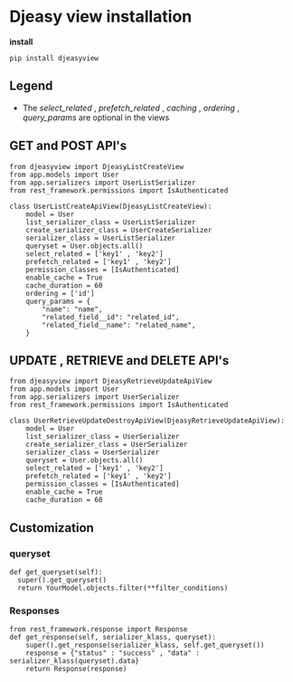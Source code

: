 

# Djeasy view installation



**install**

```python{4}
pip install djeasyview
```


## Legend 

- The *select_related* , *prefetch_related* , *caching* , *ordering* , *query_params* are optional in the views

## GET and POST API's

```python3
from djeasyview import DjeasyListCreateView
from app.models import User
from app.serializers import UserListSerializer
from rest_framework.permissions import IsAuthenticated

class UserListCreateApiView(DjeasyListCreateView):
    model = User
    list_serializer_class = UserListSerializer
    create_serializer_class = UserCreateSerializer
    serializer_class = UserListSerializer
    queryset = User.objects.all()
    select_related = ['key1' , 'key2']  
    prefetch_related = ['key1' , 'key2']  
    permission_classes = [IsAuthenticated]
    enable_cache = True  
    cache_duration = 60  
    ordering = ['id'] 
    query_params = {
        "name": "name",
        "related_field__id": "related_id",
        "related_field__name": "related_name",
    } 

```



## UPDATE , RETRIEVE and DELETE API's

```python3
from djeasyview import DjeasyRetrieveUpdateApiView
from app.models import User
from app.serializers import UserSerializer
from rest_framework.permissions import IsAuthenticated

class UserRetrieveUpdateDestroyApiView(DjeasyRetrieveUpdateApiView):
    model = User
    list_serializer_class = UserSerializer
    create_serializer_class = UserSerializer
    serializer_class = UserSerializer
    queryset = User.objects.all()
    select_related = ['key1' , 'key2']
    prefetch_related = ['key1' , 'key2']
    permission_classes = [IsAuthenticated]
    enable_cache = True
    cache_duration = 60

```




## Customization


### queryset 


```python3
def get_queryset(self):
  super().get_queryset()
  return YourModel.objects.filter(**filter_conditions)
```


### Responses

```python3
from rest_framework.response import Response
def get_response(self, serializer_klass, queryset):
    super().get_response(serializer_klass, self.get_queryset())
    response = {"status" : "success" , "data" : serializer_klass(queryset).data}
    return Response(response)
```